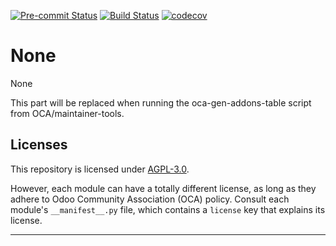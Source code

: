 
<!-- /!\ Non OCA Context : Set here the badge of your runbot / runboat instance. -->
[![Pre-commit Status](https://github.com/qrtl/oaw-oca/actions/workflows/pre-commit.yml/badge.svg?branch=12.0)](https://github.com/qrtl/oaw-oca/actions/workflows/pre-commit.yml?query=branch%3A12.0)
[![Build Status](https://github.com/qrtl/oaw-oca/actions/workflows/test.yml/badge.svg?branch=12.0)](https://github.com/qrtl/oaw-oca/actions/workflows/test.yml?query=branch%3A12.0)
[![codecov](https://codecov.io/gh/qrtl/oaw-oca/branch/12.0/graph/badge.svg)](https://codecov.io/gh/qrtl/oaw-oca)
<!-- /!\ Non OCA Context : Set here the badge of your translation instance. -->

<!-- /!\ do not modify above this line -->

# None

None

<!-- /!\ do not modify below this line -->

<!-- prettier-ignore-start -->

[//]: # (addons)

This part will be replaced when running the oca-gen-addons-table script from OCA/maintainer-tools.

[//]: # (end addons)

<!-- prettier-ignore-end -->

## Licenses

This repository is licensed under [AGPL-3.0](LICENSE).

However, each module can have a totally different license, as long as they adhere to Odoo Community Association (OCA)
policy. Consult each module's `__manifest__.py` file, which contains a `license` key
that explains its license.

----
<!-- /!\ Non OCA Context : Set here the full description of your organization. -->
